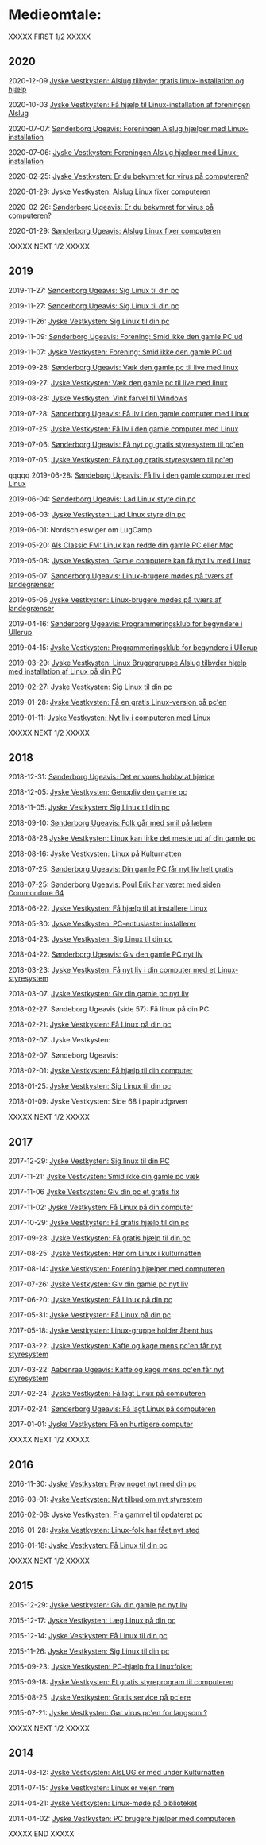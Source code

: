 # Medieomtale:

XXXXX FIRST 1/2 XXXXX

## 2020

2020-12-09 [Jyske Vestkysten: Alslug tilbyder gratis linux-installation og hjælp](https://jv.dk/artikel/alslug-tilbyder-gratis-linux-installation-og-hj%C3%A6lp)

2020-10-03 [Jyske Vestkysten: Få hjælp til Linux-installation af foreningen Alslug](https://jv.dk/artikel/f%C3%A5-hj%C3%A6lp-til-linux-installation-af-foreningen-alslug)

2020-07-07: [Sønderborg Ugeavis: Foreningen Alslug hjælper med Linux-installation](https://ugeavisen.dk/soenderborg/artikel/foreningen-alslug-hj%C3%A6lper-med-linux-installation-2020-7-7)

2020-07-06: [Jyske Vestkysten: Foreningen Alslug hjælper med Linux-installation](https://jv.dk/artikel/foreningen-alslug-hj%C3%A6lper-med-linux-installation)

2020-02-25: [Jyske Vestkysten: Er du bekymret for virus på computeren?](https://jv.dk/artikel/er-du-bekymret-for-virus-p%C3%A5-computeren)

2020-01-29: [Jyske Vestkysten: Alslug Linux fixer computeren](https://jv.dk/artikel/alslug-linux-fixer-computeren)

2020-02-26: [Sønderborg Ugeavis: Er du bekymret for virus på computeren?](https://ugeavisen.dk/soenderborg/artikel/er-du-bekymret-for-virus-p%C3%A5-computeren-2020-2-26)

2020-01-29: [Sønderborg Ugeavis: Alslug Linux fixer computeren](https://ugeavisen.dk/soenderborg/artikel/alslug-linux-fixer-computeren-2020-1-29)

XXXXX NEXT 1/2 XXXXX

## 2019

2019-11-27: [Sønderborg Ugeavis: Sig Linux til din pc](https://ugeavisen.dk/soenderborg/artikel/sig-linux-til-din-pc-2019-11-27(2))

2019-11-27: [Sønderborg Ugeavis: Sig Linux til din pc](https://ugeavisen.dk/soenderborg/artikel/sig-linux-til-din-pc-2019-11-27)

2019-11-26: [Jyske Vestkysten: Sig Linux til din pc](https://jv.dk/artikel/sig-linux-til-din-pc-2019-11-26)

2019-11-09: [Sønderborg Ugeavis: Forening: Smid ikke den gamle PC ud](https://ugeavisen.dk/soenderborg/artikel/forening-smid-ikke-den-gamle-pc-ud-2019-11-9)

2019-11-07: [Jyske Vestkysten: Forening: Smid ikke den gamle PC ud](https://jv.dk/artikel/forening-smid-ikke-den-gamle-pc-ud)

2019-09-28: [Sønderborg Ugeavis: Væk den gamle pc til live med linux](https://ugeavisen.dk/soenderborg/artikel/v%C3%A6k-den-gamle-pc-til-live-med-linux-2019-9-28)

2019-09-27: [Jyske Vestkysten: Væk den gamle pc til live med linux](https://jv.dk/artikel/v%C3%A6k-den-gamle-pc-til-live-med-linux)

2019-08-28: [Jyske Vestkysten: Vink farvel til Windows](https://jv.dk/artikel/vink-farvel-til-windows)

2019-07-28: [Sønderborg Ugeavis: Få liv i den gamle computer med Linux](https://ugeavisen.dk/soenderborg/artikel/f%C3%A5-liv-i-den-gamle-computer-med-linux-2019-7-28)

2019-07-25: [Jyske Vestkysten: Få liv i den gamle computer med Linux](https://jv.dk/artikel/f%C3%A5-liv-i-den-gamle-computer-med-linux)

2019-07-06: [Sønderborg Ugeavis: Få nyt og gratis styresystem til pc'en](https://ugeavisen.dk/soenderborg/artikel/f%C3%A5-nyt-og-gratis-styresystem-til-pc-en-2019-7-6)

2019-07-05: [Jyske Vestkysten: Få nyt og gratis styresystem til pc'en](https://jv.dk/artikel/f%C3%A5-nyt-og-gratis-styresystem-til-pc-en)

qqqqq 2019-06-28: [Søndeborg Ugeavis: Få liv i den gamle computer med Linux](https://www.ugeavisen-soenderborg.dk/soenderborg/Faa-liv-i-den-gamle-computer-med-Linux/artikel/406969)

2019-06-04: [Sønderborg Ugeavis: Lad Linux styre din pc](https://ugeavisen.dk/soenderborg/artikel/lad-linux-styre-din-pc-2019-6-4)

2019-06-03: [Jyske Vestkysten: Lad Linux styre din pc](https://jv.dk/artikel/lad-linux-styre-din-pc)

2019-06-01: Nordschleswiger om LugCamp

2019-05-20: [Als Classic FM: Linux kan redde din gamle PC eller Mac](https://soundcloud.com/radio-als/linux-kan-redde-din-gamle-pc-eller-mac)

2019-05-08: [Jyske Vestkysten: Gamle computere kan få nyt liv med Linux](https://jv.dk/artikel/gamle-computere-kan-f%C3%A5-nyt-liv-med-linux)

2019-05-07: [Sønderborg Ugeavis: Linux-brugere mødes på tværs af landegrænser](https://ugeavisen.dk/soenderborg/artikel/linux-brugere-m%C3%B8des-p%C3%A5-tv%C3%A6rs-af-landegr%C3%A6nser-2019)

2019-05-06 [Jyske Vestkysten: Linux-brugere mødes på tværs af landegrænser](https://jv.dk/artikel/linux-brugere-m%C3%B8des-p%C3%A5-tv%C3%A6rs-af-landegr%C3%A6nser)

2019-04-16: [Sønderborg Ugeavis: Programmeringsklub for begyndere i Ullerup](https://ugeavisen.dk/soenderborg/artikel/programmeringsklub-for-begyndere-i-ullerup-2019)

2019-04-15: [Jyske Vestkysten: Programmeringsklub for begyndere i Ullerup](https://jv.dk/artikel/programmeringsklub-for-begyndere-i-ullerup)

2019-03-29: [Jyske Vestkysten: Linux Brugergruppe Alslug tilbyder hjælp med installation af Linux på din PC](https://jv.dk/artikel/linux-brugergruppe-alslug-tilbyder-hj%C3%A6lp-med-installation-af-linux-p%C3%A5-din-pc)

2019-02-27: [Jyske Vestkysten: Sig Linux til din pc](https://jv.dk/artikel/sig-linux-til-din-pc)

2019-01-28: [Jyske Vestkysten: Få en gratis Linux-version på pc'en](https://jv.dk/artikel/f%C3%A5-en-gratis-linux-version-p%C3%A5-pc-en)

2019-01-11: [Jyske Vestkysten: Nyt liv i computeren med Linux](https://jv.dk/artikel/nyt-liv-i-computeren-med-linux)

XXXXX NEXT 1/2 XXXXX

## 2018

2018-12-31: [Sønderborg Ugeavis: Det er vores hobby at hjælpe](https://ugeavisen.dk/soenderborg/artikel/det-er-vores-hobby-at-hj%C3%A6lpe)

2018-12-05: [Jyske Vestkysten: Genopliv den gamle pc](https://jv.dk/artikel/genopliv-den-gamle-pc)

2018-11-05: [Jyske Vestkysten: Sig Linux til din pc](https://jv.dk/artikel/sig-linux-til-din-pc)

2018-09-10: [Sønderborg Ugeavis: Folk går med smil på læben](https://ugeavisen.dk/soenderborg/artikel/folk-g%C3%A5r-med-smil-p%C3%A5-l%C3%A6ben)

2018-08-28 [Jyske Vestkysten: Linux kan lirke det meste ud af din gamle pc](https://jv.dk/artikel/linux-kan-lirke-det-meste-ud-af-din-gamle-pc)

2018-08-16: [Jyske Vestkysten: Linux på Kulturnatten](https://jv.dk/artikel/linux-p%C3%A5-kulturnatten)

2018-07-25: [Sønderborg Ugeavis: Din gamle PC får nyt liv helt gratis](https://ugeavisen.dk/soenderborg/artikel/din-gamle-pc-f%C3%A5r-nyt-liv-helt-gratis)

2018-07-25: [Sønderborg Ugeavis: Poul Erik har været med siden Commondore 64](https://ugeavisen.dk/soenderborg/artikel/poul-erik-har-v%C3%A6ret-med-siden-commondore-64)

2018-06-22: [Jyske Vestkysten: Få hjælp til at installere Linux](https://jv.dk/artikel/f%C3%A5-hj%C3%A6lp-til-at-installere-linux)

2018-05-30: [Jyske Vestkysten: PC-entusiaster installerer](https://jv.dk/artikel/pc-entusiaster-installerer)

2018-04-23: [Jyske Vestkysten: Sig Linux til din pc](https://jv.dk/artikel/sig-linux-til-din-pc)

2018-04-22: [Sønderborg Ugeavis: Giv den gamle PC nyt liv](https://ugeavisen.dk/soenderborg/artikel/giv-den-gamle-pc-nyt-liv)

2018-03-23: [Jyske Vestkysten: Få nyt liv i din computer med et Linux-styresystem](https://jv.dk/artikel/f%C3%A5-nyt-liv-i-din-computer-med-et-linux-styresystem)

2018-03-07: [Jyske Vestkysten: Giv din gamle pc nyt liv](https://jv.dk/artikel/giv-din-gamle-pc-nyt-liv)

2018-02-27: Søndeborg Ugeavis (side 57): Få linux på din PC

2018-02-21: [Jyske Vestkysten: Få Linux på din pc](https://jv.dk/artikel/f%C3%A5-linux-p%C3%A5-din-pc)

2018-02-07: Jyske Vestkysten:

2018-02-07: Søndeborg Ugeavis:

2018-02-01: [Jyske Vestkysten: Få hjælp til din computer](https://jv.dk/artikel/f%C3%A5-hj%C3%A6lp-til-din-computer)

2018-01-25: [Jyske Vestkysten: Sig Linux til din pc](https://jv.dk/artikel/sig-linux-til-din-pc)

2018-01-09: Jyske Vestkysten: Side 68 i papirudgaven

XXXXX NEXT 1/2 XXXXX

## 2017

2017-12-29: [Jyske Vestkysten: Sig linux til din PC](https://www.jv.dk/soenderborg/Sig-linux-til-din-PC/artikel/2573177)

2017-11-21: [Jyske Vestkysten: Smid ikke din gamle pc væk](https://www.jv.dk/soenderborg/Smid-ikke-din-gamle-pc-vaek/artikel/2562585)

2017-11-06 [Jyske Vestkysten: Giv din pc et gratis fix](https://www.jv.dk/soenderborg/Giv-din-pc-et-gratis-fix/artikel/2557307)

2017-11-02: [Jyske Vestkysten: Få Linux på din computer](https://www.jv.dk/soenderborg/Faa-Linux-paa-din-computer/artikel/2555881)

2017-10-29: [Jyske Vestkysten: Få gratis hjælp til din pc](https://www.jv.dk/soenderborg/Faa-gratis-hjaelp-til-din-pc/artikel/2544386)

2017-09-28: [Jyske Vestkysten: Få gratis hjælp til din pc](https://jv.dk/artikel/f%C3%A5-gratis-hj%C3%A6lp-til-din-pc)

2017-08-25: [Jyske Vestkysten: Hør om Linux i kulturnatten](https://www.jv.dk/soenderborg/Hoer-om-Linux-i-kulturnatten/artikel/2533716)

2017-08-14: [Jyske Vestkysten: Forening hjælper med computeren](https://www.jv.dk/soenderborg/Forening-hjaelper-med-computeren/artikel/2530493)

2017-07-26: [Jyske Vestkysten: Giv din gamle pc nyt liv](https://www.jv.dk/soenderborg/Giv-din-gamle-pc-nyt-liv/artikel/2525624)

2017-06-20: [Jyske Vestkysten: Få Linux på din pc](https://www.jv.dk/soenderborg/Faa-Linux-paa-din-pc/artikel/2516532)

2017-05-31: [Jyske Vestkysten: Få Linux på din pc](https://www.jv.dk/soenderborg/Faa-Linux-paa-din-pc/artikel/2510775)

2017-05-18: [Jyske Vestkysten: Linux-gruppe holder åbent hus](https://www.jv.dk/soenderborg/Linux-gruppe-holder-aabent-hus/artikel/2507249)

2017-03-22: [Jyske Vestkysten: Kaffe og kage mens pc'en får nyt styresystem](https://www.jv.dk/aabenraa/Kaffe-og-kage-mens-pcen-faar-nyt-styresystem/artikel/2490413)

2017-03-22: [Aabenraa Ugeavis: Kaffe og kage mens pc'en får nyt styresystem](https://ugeavisen.dk/aabenraa/Kaffe-og-kage-mens-pcen-faar-nyt-styresystem/artikel/312593)

2017-02-24: [Jyske Vestkysten: Få lagt Linux på computeren](https://www.jv.dk/soenderborg/Faa-lagt-Linux-paa-computeren/artikel/2481890)

2017-02-24: [Sønderborg Ugeavis: Få lagt Linux på computeren](https://ugeavisen.dk/soenderborg/Faa-lagt-Linux-paa-computeren/artikel/308338)

2017-01-01: [Jyske Vestkysten: Få en hurtigere computer](https://www.jv.dk/soenderborg/Faa-en-hurtigere-computer/artikel/2455535)

XXXXX NEXT 1/2 XXXXX

## 2016

2016-11-30: [Jyske Vestkysten: Prøv noget nyt med din pc](https://jv.dk/artikel/pr%C3%B8v-noget-nyt-med-din-pc)

2016-03-01: [Jyske Vestkysten: Nyt tilbud om nyt styrestem](https://jv.dk/artikel/nyt-tilbud-om-nyt-styrestem)

2016-02-08: [Jyske Vestkysten: Fra gammel til opdateret pc](https://jv.dk/artikel/fra-gammel-til-opdateret-pc)

2016-01-28: [Jyske Vestkysten: Linux-folk har fået nyt sted](https://jv.dk/artikel/linux-folk-har-f%C3%A5et-nyt-sted)

2016-01-18: [Jyske Vestkysten: Få Linux til din pc](https://jv.dk/artikel/f%C3%A5-linux-til-din-pc)

XXXXX NEXT 1/2 XXXXX

## 2015

2015-12-29: [Jyske Vestkysten: Giv din gamle pc nyt liv](https://jv.dk/artikel/giv-din-gamle-pc-nyt-liv)

2015-12-17: [Jyske Vestkysten: Læg Linux på din pc](https://jv.dk/artikel/l%C3%A6g-linux-p%C3%A5-din-pc)

2015-12-14: [Jyske Vestkysten: Få Linux til din pc](https://jv.dk/artikel/f%C3%A5-linux-til-din-pc)

2015-11-26: [Jyske Vestkysten: Sig Linux til din pc](https://jv.dk/artikel/sig-linux-til-din-pc)

2015-09-23: [Jyske Vestkysten: PC-hjælp fra Linuxfolket](https://jv.dk/artikel/pc-hj%C3%A6lp-fra-linuxfolket)

2015-09-18: [Jyske Vestkysten: Et gratis styreprogram til computeren](https://jv.dk/artikel/et-gratis-styreprogram-til-computeren)

2015-08-25: [Jyske Vestkysten: Gratis service på pc'ere](https://jv.dk/artikel/gratis-service-p%C3%A5-pc-ere)

2015-07-21: [Jyske Vestkysten: Gør virus pc'en for langsom ?](https://jv.dk/artikel/g%C3%B8r-virus-pc-en-for-langsom)

XXXXX NEXT 1/2 XXXXX

## 2014

2014-08-12: [Jyske Vestkysten: AlsLUG er med under Kulturnatten](https://jv.dk/artikel/alslug-er-med-under-kulturnatten)

2014-07-15: [Jyske Vestkysten: Linux er vejen frem](https://jv.dk/artikel/linux-er-vejen-frem)

2014-04-21: [Jyske Vestkysten: Linux-møde på biblioteket](https://jv.dk/artikel/linux-m%C3%B8de-p%C3%A5-biblioteket)

2014-04-02: [Jyske Vestkysten: PC brugere hjælper med computeren](https://jv.dk/artikel/pc-brugere-hj%C3%A6lper-med-computeren)

XXXXX END XXXXX
